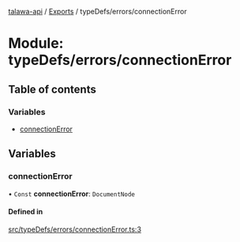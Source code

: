 [talawa-api](../README.md) / [Exports](../modules.md) / typeDefs/errors/connectionError

# Module: typeDefs/errors/connectionError

## Table of contents

### Variables

- [connectionError](typeDefs_errors_connectionError.md#connectionerror)

## Variables

### connectionError

• `Const` **connectionError**: `DocumentNode`

#### Defined in

[src/typeDefs/errors/connectionError.ts:3](https://github.com/PalisadoesFoundation/talawa-api/blob/6295a23/src/typeDefs/errors/connectionError.ts#L3)
